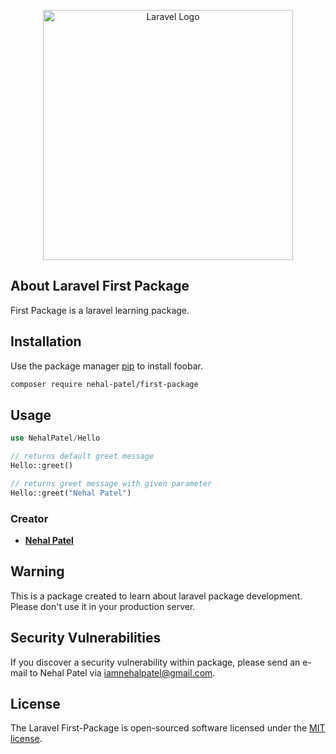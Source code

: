 <p align="center"><a href="https://laravel.com" target="_blank"><img src="https://raw.githubusercontent.com/laravel/art/master/logo-lockup/5%20SVG/2%20CMYK/1%20Full%20Color/laravel-logolockup-cmyk-red.svg" width="400" alt="Laravel Logo"></a></p>

## About Laravel First Package

First Package is a laravel learning package.

## Installation

Use the package manager [pip](https://pip.pypa.io/en/stable/) to install foobar.

```bash
composer require nehal-patel/first-package
```

## Usage

```php
use NehalPatel/Hello

// returns default greet message
Hello::greet()

// returns greet message with given parameter
Hello::greet("Nehal Patel")

```

### Creator

- **[Nehal Patel](https://nehalpatel.in/)**

## Warning

This is a package created to learn about laravel package development. Please don't use it in your production server.

## Security Vulnerabilities

If you discover a security vulnerability within package, please send an e-mail to Nehal Patel via [iamnehalpatel@gmail.com](mailto:iamnehalpatel@gmail.com).

## License

The Laravel First-Package is open-sourced software licensed under the [MIT license](./LICENSE.md).
